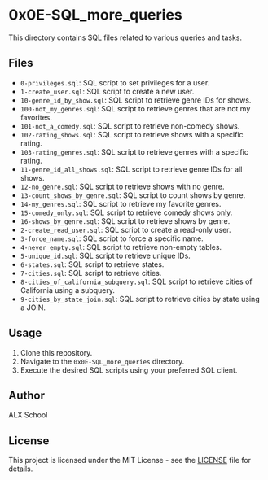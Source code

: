 # 0x0E-SQL_more_queries

This directory contains SQL files related to various queries and tasks.

## Files

- `0-privileges.sql`: SQL script to set privileges for a user.
- `1-create_user.sql`: SQL script to create a new user.
- `10-genre_id_by_show.sql`: SQL script to retrieve genre IDs for shows.
- `100-not_my_genres.sql`: SQL script to retrieve genres that are not my favorites.
- `101-not_a_comedy.sql`: SQL script to retrieve non-comedy shows.
- `102-rating_shows.sql`: SQL script to retrieve shows with a specific rating.
- `103-rating_genres.sql`: SQL script to retrieve genres with a specific rating.
- `11-genre_id_all_shows.sql`: SQL script to retrieve genre IDs for all shows.
- `12-no_genre.sql`: SQL script to retrieve shows with no genre.
- `13-count_shows_by_genre.sql`: SQL script to count shows by genre.
- `14-my_genres.sql`: SQL script to retrieve my favorite genres.
- `15-comedy_only.sql`: SQL script to retrieve comedy shows only.
- `16-shows_by_genre.sql`: SQL script to retrieve shows by genre.
- `2-create_read_user.sql`: SQL script to create a read-only user.
- `3-force_name.sql`: SQL script to force a specific name.
- `4-never_empty.sql`: SQL script to retrieve non-empty tables.
- `5-unique_id.sql`: SQL script to retrieve unique IDs.
- `6-states.sql`: SQL script to retrieve states.
- `7-cities.sql`: SQL script to retrieve cities.
- `8-cities_of_california_subquery.sql`: SQL script to retrieve cities of California using a subquery.
- `9-cities_by_state_join.sql`: SQL script to retrieve cities by state using a JOIN.

## Usage

1. Clone this repository.
2. Navigate to the `0x0E-SQL_more_queries` directory.
3. Execute the desired SQL scripts using your preferred SQL client.

## Author

ALX School

## License

This project is licensed under the MIT License - see the [LICENSE](LICENSE) file for details.
